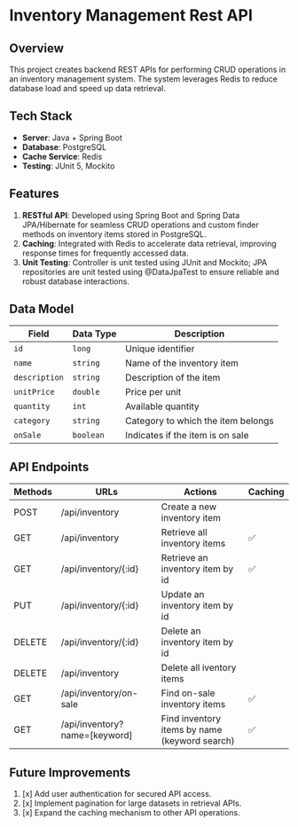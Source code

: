 # Inventory Management Rest API

## Overview
This project creates backend REST APIs for performing CRUD operations in an inventory management system. The system leverages Redis to reduce database load and speed up data retrieval.


## Tech Stack
* **Server**: Java + Spring Boot
* **Database**: PostgreSQL
* **Cache Service**: Redis
* **Testing**: JUnit 5, Mockito

## Features
1. **RESTful API**: Developed using Spring Boot and Spring Data JPA/Hibernate for seamless CRUD operations and custom finder methods on inventory items stored in PostgreSQL.
2. **Caching**: Integrated with Redis to accelerate data retrieval, improving response times for frequently accessed data.
3. **Unit Testing**: Controller is unit tested using JUnit and Mockito; JPA repositories are unit tested using @DataJpaTest to ensure reliable and robust database interactions.

## Data Model
| Field        | Data Type | Description                              |
|--------------|------------|------------------------------------------|
| `id`         | `long`     | Unique identifier                        |
| `name`       | `string`   | Name of the inventory item               |
| `description`| `string`   | Description of the item                  |
| `unitPrice`  | `double`   | Price per unit                           |
| `quantity`   | `int`      | Available quantity                       |
| `category`   | `string`   | Category to which the item belongs       |
| `onSale`     | `boolean`  | Indicates if the item is on sale         |


## API Endpoints
| Methods | URLs                          | Actions                                       | Caching |
|---------|-------------------------------|-----------------------------------------------|---------|
| POST    | /api/inventory                | Create a new inventory item                   |         |
| GET     | /api/inventory                | Retrieve all inventory items                  | ✅       |
| GET     | /api/inventory/{:id}          | Retrieve an inventory item by id              | ✅       |
| PUT     | /api/inventory/{:id}          | Update an inventory item by id                |         |
| DELETE  | /api/inventory/{:id}          | Delete an inventory item by id                |         |
| DELETE  | /api/inventory                | Delete all iventory items                     |         |
| GET     | /api/inventory/on-sale        | Find on-sale inventory items                  | ✅       |
| GET     | /api/inventory?name=[keyword] | Find inventory items by name (keyword search) | ✅       |

## Future Improvements
1. [x] Add user authentication for secured API access.
2. [x] Implement pagination for large datasets in retrieval APIs.
3. [x] Expand the caching mechanism to other API operations.